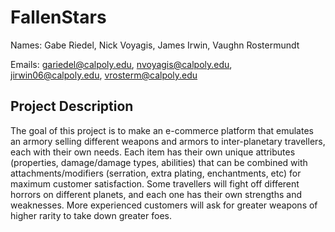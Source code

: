 # FallenStars
Names: Gabe Riedel, Nick Voyagis, James Irwin, Vaughn Rostermundt

Emails: gariedel@calpoly.edu, nvoyagis@calpoly.edu, jirwin06@calpoly.edu, vrosterm@calpoly.edu

## Project Description

The goal of this project is to make an e-commerce platform that emulates an armory selling different weapons and armors to inter-planetary travellers, each with their own needs. Each item has their own unique attributes (properties, damage/damage types, abilities) that can be combined with attachments/modifiers (serration, extra plating, enchantments, etc) for maximum customer satisfaction. Some travellers will fight off different horrors on different planets, and each one has their own strengths and weaknesses. More experienced customers will ask for greater weapons of higher rarity to take down greater foes.
